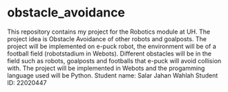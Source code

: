 # obstacle_avoidance
This repository contains my project for the Robotics module at UH. The project idea is Obstacle Avoidance of other robots and goalposts. The project will be implemented on e-puck robot, the environment will be of a  football field (robotstadium in Webots). Different obstacles will be in the field such as robots, goalposts and footballs that e-puck will avoid collision with. The project will be implemented in Webots and the progamming language used will be Python.
Student name: Salar Jahan Wahlah
Student ID: 22020447
